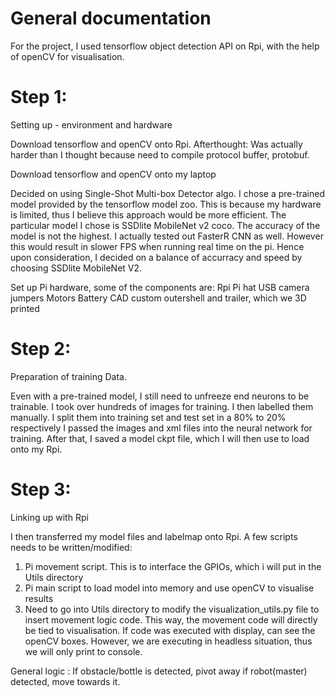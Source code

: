 # General documentation
For the project, I used tensorflow object detection API on Rpi, with the help of openCV for visualisation. 

# Step 1:
Setting up - environment and hardware

Download tensorflow and openCV onto Rpi. 
Afterthought: Was actually harder than I thought because need to compile protocol buffer, protobuf.

Download tensorflow and openCV onto my laptop

Decided on using Single-Shot Multi-box Detector algo. 
I chose a pre-trained model provided by the tensorflow model zoo. This is because my hardware is limited, 
thus I believe this approach would be more efficient. The particular model I chose is SSDlite MobileNet v2 coco.
The accuracy of the model is not the highest. I actually tested out FasterR CNN as well. However this would result in slower FPS when running real time on the pi. Hence upon consideration, I decided on a balance of accurracy and speed by choosing SSDlite MobileNet V2. 

Set up Pi hardware, some of the components are:
  Rpi
  Pi hat
  USB camera
  jumpers
  Motors
  Battery
  CAD custom outershell and trailer, which we 3D printed

# Step 2:
Preparation of training Data. 

Even with a pre-trained model, I still need to unfreeze end neurons to be trainable. 
I took over hundreds of images for training. I then labelled them manually. 
I split them into training set and test set in a 80% to 20% respectively
I passed the images and xml files into the neural network for training. 
After that, I saved a model ckpt file, which I will then use to load onto my Rpi.

# Step 3:
Linking up with Rpi

I then transferred my model files and labelmap onto Rpi.
A few scripts needs to be written/modified:
  1. Pi movement script. This is to interface the GPIOs, which i will put in the Utils directory
  2. Pi main script to load model into memory and use openCV to visualise results
  3. Need to go into Utils directory to modify the visualization_utils.py file to insert movement logic code.
     This way, the movement code will directly be tied to visualisation. If code was executed with display, 
     can see the openCV boxes. However, we are executing in headless situation, thus we will only print to console. 
 
 General logic : 
 If obstacle/bottle is detected, pivot away
 if robot(master) detected, move towards it. 

